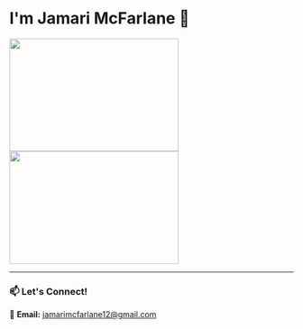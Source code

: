 # I'm Jamari McFarlane 👋  

<img src="https://github.com/user-attachments/assets/56b2767a-7de0-40ee-b7e1-9fb04be78575" width="300" height="200">

<img src="https://github.com/user-attachments/assets/24496101-4be9-4552-b764-dc73d963f02a" width="300" height="200">

---

### 📫 **Let's Connect!**  
📧 **Email:** jamarimcfarlane12@gmail.com
